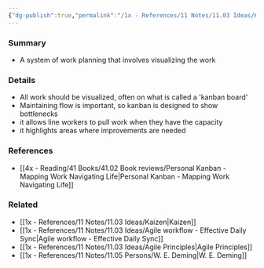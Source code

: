 ```yaml
---
{"dg-publish":true,"permalink":"/1x - References/11 Notes/11.03 Ideas/Kanban/","title":"Kanban","noteIcon":"","created":"2023-01-05T20:41:45.000+03:00","updated":"2024-02-14T20:18:28.934+03:00"}
---
```



### Summary
- A system of work planning that involves visualizing the work

### Details
- All work should be visualized, often on what is called a 'kanban board'
- Maintaining flow is important, so kanban is designed to show bottlenecks
- it allows line workers to pull work when they have the capacity
- it highlights areas where improvements are needed

### References
- [[4x - Reading/41 Books/41.02 Book reviews/Personal Kanban - Mapping Work Navigating Life\|Personal Kanban - Mapping Work Navigating Life]]

### Related
- [[1x - References/11 Notes/11.03 Ideas/Kaizen\|Kaizen]]
- [[1x - References/11 Notes/11.03 Ideas/Agile workflow - Effective Daily Sync\|Agile workflow - Effective Daily Sync]]
- [[1x - References/11 Notes/11.03 Ideas/Agile Principles\|Agile Principles]]
- [[1x - References/11 Notes/11.05 Persons/W. E. Deming\|W. E. Deming]]
